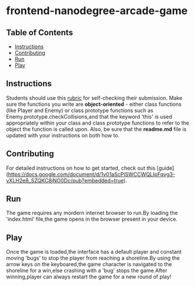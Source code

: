 frontend-nanodegree-arcade-game
===============================


## Table of Contents

* [Instructions](#instructions)
* [Contributing](#contributing)
* [Run](#run)
* [Play](#play)

## Instructions

Students should use this [rubric](https://review.udacity.com/#!/projects/2696458597/rubric) 
for self-checking their submission. Make sure the functions you write are **object-oriented** - either class functions (like Player and Enemy) or class prototype functions such as Enemy.prototype.checkCollisions,and that the keyword 'this' is used appropriately within your class and class prototype functions to refer to the object 
the function is called upon. Also, be sure that the **readme.md** file is updated with your instructions on both how to.


## Contributing

For detailed instructions on how to get started, check out this [guide]
(https://docs.google.com/document/d/1v01aScPjSWCCWQLIpFqvg3-vXLH2e8_SZQKC8jNO0Dc/pub?embedded=true).

## Run

The game requires any mordern internet browser to run.By loading the 'index.html' file,the game opens in the browser present in your device.

## Play

Once the game is loaded,the interface has a default player and constant moving 'bugs' to stop the player from reaching a shoreline.By using the arrow keys on the keyboared,the game character is navigated to the shoreline for a win,else crashing with a 'bug' stops the game.After winning,player can always restart the game for a new round of play!
